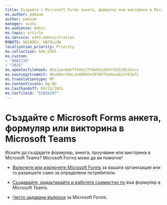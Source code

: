 ```yaml
---
title: Създайте с Microsoft Forms анкета, формуляр или викторина в Microsoft Teams
ms.author: pebaum
author: pebaum
manager: scotv
ms.audience: Admin
ms.topic: article
ms.service: o365-administration
ROBOTS: NOINDEX, NOFOLLOW
localization_priority: Priority
ms.collection: Adm_O365
ms.custom:
- "9001726"
- "3825"
ms.openlocfilehash: 0b13aac8deff4da1377dab5e287e7d251053accc
ms.sourcegitcommit: 8bc60ec34bc1e40685e3976576e04a2623f63a7c
ms.translationtype: MT
ms.contentlocale: bg-BG
ms.lasthandoff: 04/15/2021
ms.locfileid: "51816297"
---
```

# <a name="create-a-poll-form-or-quiz-for-teams-with-microsoft-forms"></a>Създайте с Microsoft Forms анкета, формуляр или викторина в Microsoft Teams

Искате да създадете формуляр, анкета, проучване или викторина в Microsoft Teams? Microsoft Forms може да ви помогне!

 - [Включете или изключете Microsoft Forms](https://support.office.com/article/turn-off-or-turn-on-microsoft-forms-8dcbf3ab-f2d6-459a-b8be-8d9892132a43) за вашата организация или го разрешете само за определени потребители.
 
 - [Създавайте, редактирайте и работете съвместно по](https://support.office.com/article/create-edit-and-collaborate-on-a-form-in-microsoft-teams-333b97a3-41d9-48bc-a1cb-84a96bd44e14) във формуляр в Microsoft Teams.
 
 - [Често задавани въпроси](https://support.office.com/article/get-started-1dd58027-40dc-42d0-9ca4-80ddecc5c696) за Microsoft Forms.